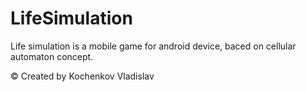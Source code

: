 # LifeSimulation

Life simulation is a mobile game for android device, baced on cellular automaton concept.

© Created by Kochenkov Vladislav
